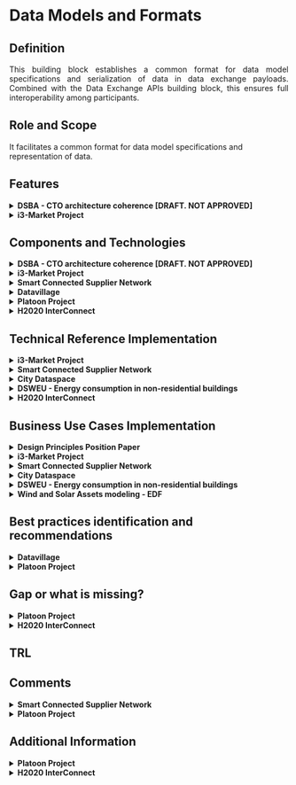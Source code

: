 # Data Models and Formats

## Definition
<div align="justify">This building block establishes a common format for data model specifications and serialization  of data in data exchange payloads. Combined with the Data Exchange APIs building block, this ensures full interoperability among participants.</div>

## Role and Scope
It facilitates a common format for data model specifications and representation of data.

## Features 
<details>
  <summary><strong>DSBA - CTO architecture coherence [DRAFT. NOT APPROVED]</strong></summary>
  
- Standardized  data format for exchange of messages
- Common data Models agreed among participants
- Provide data Models
- Describe data format
</details>

<details>
  <summary><strong>i3-Market Project</strong></summary>
  
- Creation and registration of the data offering description
</details>


## Components and Technologies
<details>
  <summary><strong>DSBA - CTO architecture coherence [DRAFT. NOT APPROVED]</strong></summary>
  
- JSON-LD (amongst others, like RDF)
- [Smart Data Models](https://github.com/smart-data-models)
- Vocabulary Provider Component
- The descriptions and more information in [IDS Infomodel](https://w3id.org/idsa/core). (RDF*, JSON-LD*, Linked Data Proofs, BBS+ Signatuores, ODLR, SHACL, Schema.org, ...)
</details>

<details>
  <summary><strong>i3-Market Project</strong></summary>
  
- Semantic Engine
- Semantic Model (OCASUS)
- i3-Market SDK-Generator
- Distributed storage, decentralized storage
- SDK-core; SDK-RI
</details>

<details>
  <summary><strong>Smart Connected Supplier Network</strong></summary>
  
  - Use of the Universal Business Language (UBL)
  - ERP system.
</details>

<details>
  <summary><strong>Datavillage</strong></summary>
  
  - Behavioral data mappers: components that map any behavioral data into the schema.org ontology are provided.
</details>

<details>
  <summary><strong>Platoon Project</strong></summary>
  
  - Vocabulary Provider
  - Data Usage App
  - DAPS 
</details>

<details>
  <summary><strong>H2020 InterConnect</strong></summary>
  
  - Based on InterConnect's reference architecture, we have developed a pair of components: the Knowledge Engine and the Generic Adapter (part of InterConnect's Semantic Interoperability Framework), accounting for the "Data Exchange APIs" building block. 
  - Our methodology relies in the use of graph dissemination for discovery and data exchange. 
  - InterConnect relies on SAREF (ontology) as our main building block account for the "Data Models & Formats).
</details>

## Technical Reference Implementation
<details>
  <summary><strong>i3-Market Project</strong></summary>
  
- Pricing Model
- Contract Model
- Data Schema
- Relational Data Schema
</details>
<details>
  <summary><strong>Smart Connected Supplier Network</strong></summary>
  <div align="justify">SCSN is structured according to the four-corner model. The SCSN network is a network of networks in which all service providers/brokers are connected to each other. This enables every manufacturing company to communicate with all other manufacturing companies in the SCSN network, irrespective of the service providers to which the manufacturing companies are affiliated. This is made possible by strict technical and commercial agreements between the service providers, which are managed by the independent SCSN Foundation.</div>
  
  <a href="https://smart-connected.nl/en/about-scsn/how-it-works"><img src="images/SCSN-Graphic.jpg" alt="SCSN's webpage"></a>
</details>

<details>
  <summary><strong>City Dataspace</strong></summary>
    
1. Deploy batch data to the dataspace.
2. Provide streaming data to the dataspace.
3. Create semantic models for your data.
4. Find data
5. Create exports.
  <div align="justify">To know more about each step, visit the section <a href="https://www.city-dataspace.de/18-2/">Tutorials</a> of the City Dataspace webpage</div>
  <img src="images/City_Dataspace.png">
</details>

<details>
  <summary><strong>DSWEU - Energy consumption in non-residential buildings</strong></summary>
  <div align="justify">The <a href="https://i4trust.org/experiments/energy-consumption-in-non-residential-buildings/">experiment</a> will facilitate sharing of data using the standard NGSI-LD API to create digital twins. To develop more ambitious CO2-reduction projects for non-residential buildings, requires complete and up-to-date data on the measured energy consumption in relation to key construction features. With this data, Data Service Consumers can create digital twins of non-residential buildings, modelling the desired energy / CO2 reduction in various renovation scenarios for their clients.</div>
</details>

<details>
  <summary><strong>H2020 InterConnect</strong></summary>
  
  - InterConnect does not rely in any reference implementation of IDSA. Rather it built all the required components, that make the part of the SIF - Semantic Interoperability Framework. The SIF includes: 
    - The Knowledge Engine that handles the graph data exchange between parties.
    - The Generic Adapter that acts as a gateway to provide interoperability at digital services and devices.
    - The Service Store, acting as the repository of interoperable services (just as the "Publications and Marketplace" category for the "Data Value" building block. 
  - Most use-cases use the SIF as the key enabler to unlock interoperability that is directly geared by the use of the SAREF ontology; using it to demonstrate DSF solutions for flexibility exchange and actuation over smart appliances according to demand.
</details>


## Business Use Cases Implementation
<details>
  <summary><strong>Design Principles Position Paper</strong></summary>
<div align="justify">The Smart Agrifood domain needs a common representation of agronomic data (e.g. crops, senso data from the field, multispectral imagery from UAVs, geolocation data, fertilisation logs, …). This common data model shall be used for all data exchanged between software components.</div>
</details>

<details>
  <summary><strong>i3-Market Project</strong></summary>
<div align="justify">"Data offering" allows to describe the capabilities and interfaces of an i3-MARKET data asset from a provider perspective and how this information can be used for discovery and access purpose but at the same time provides information towards the commercial use of the data asset.</div>
</details>

<details>
  <summary><strong>Smart Connected Supplier Network</strong></summary>
<div align="justify">The need of sharing data is crucial in low volume industry, like semiconductor industry. Nowadays, every industry adopts different standards and understandings of the same information, which provokes that a lot of work has to be done manually and it is not digitized. Furthermore, manual actions have a huge impact in the final price and they require extra effort. By using data standards and IDS components, the process is digitized, some errors are avoided and the effort is minimized. Besides, it enables the small manufacturing companies to join the digitalization process. Until now, they were sometimes excluded due to the high cost of hiring IT professionals (they have less budget).</div>
</details>

<details>
  <summary><strong>City Dataspace</strong></summary>
  <div align="justify">The City Dataspace focuses on the challenge of increasing and enabling the usability of Smart City relevant Open and Urban data using the example of mobility and geodata across municipal boundaries. It relies on the established semantic technologies, combined with new innovative concepts to simplify the use of the required technologies. This interoperability should enable app developers to develop an app once and roll it out to a large number of municipalities using the City Dataspace. Conversely, the City Dataspace enables municipalities to participate in existing apps just by making their data available.</div>
</details>

<details>
  <summary><strong>DSWEU - Energy consumption in non-residential buildings</strong></summary>
  <div align="justify">The idea is to test & showcasing the Dataspace Measured Energy Consumption in Non-Residential Buildings. To optimise the cost-effectiveness of CO2-reduction projects, non-residential building-owners need to share relevant data more easily but safely with their project partners.</div>
</details>

<details>
  <summary><strong>Wind and Solar Assets modeling - EDF</strong></summary>
  <div align="justify">The wind and solar description model is the digital backbone to federate all the businesses and its ecosystem around one single source of truth from “DESIGN, MODIFICATION to others REFRESHMENT”. Being able to share the same abstract representation of data for the wind and solar domain would allow a better understanding of the associated operations (asset management, RCA, Structural Analysis, Visual Inspection, monitoring ...) and an obvious improvement of the processes that mobilize the processing of this information.</div>
</details>

## Best practices identification and recommendations

<details>
  <summary><strong>Datavillage</strong></summary>
  
  - Use simple and basic ontology to start with and extend with specific ontology when required. 
  - In a user centric data space, use a user centric data model
</details>

<details>
  <summary><strong>Platoon Project</strong></summary>
  
  - Ability to provide separate information if required.
</details>

## Gap or what is missing?
<details>
  <summary><strong>Platoon Project</strong></summary>
  
  - Vocabulary provider
  - Link with other IDS components (e.g. Broker)
</details>


<details>
  <summary><strong>H2020 InterConnect</strong></summary>
  
  - Our approach was to gear data exchange in a full semantic approach relying not only in graph representations of data and ontology engineering to build the needed graphs. If there is intention to follow this approach in the near future, tools will be required to automate, assist and validate the data representations, as this is yet not a common feature for industry to have. InterConnect has developed some of this tools, may be considered in the ecosystem.
</details>

## TRL

## Comments
<details>
  <summary><strong>Smart Connected Supplier Network</strong></summary>
  
  Results:
  - Cross-factory communication is facilitated.
  - By ensuring supply chain transparency and interoperability, the overall productivity has improvement of 20%.
  - The transaction costs of the supply chain are reduced.
</details>

<details>
  <summary><strong>Platoon Project</strong></summary>
  
  - App concept in IDS has several limitations that should be overcome.
</details>

## Additional Information

<details>
  <summary><strong>Platoon Project</strong></summary>
  
  - More info can be found [here](https://platoon-project.eu/)
</details>

<details>
  <summary><strong>H2020 InterConnect</strong></summary>
  
  - More info can be found [here](https://interconnectproject.eu/wp-content/uploads/2022/02/InterConnect_WP1_D1.1_v2.2.pdf)
</details>


